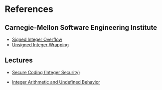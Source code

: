 # References

## Carnegie-Mellon Software Engineering Institute

- [Signed Integer Overflow](https://wiki.sei.cmu.edu/confluence/display/c/INT32-C.+Ensure+that+operations+on+signed+integers+do+not+result+in+overflow)
- [Unsigned Integer Wrapping](https://wiki.sei.cmu.edu/confluence/display/c/INT30-C.+Ensure+that+unsigned+integer+operations+do+not+wrap)

## Lectures

- [Secure Coding (Integer Security)](http://www.sis.pitt.edu/jjoshi/courses/IS2620/Spring07/Lecture6.pdf)

- [Integer Arithmetic and Undefined Behavior](http://www0.cs.ucl.ac.uk/staff/B.Karp/3007/s2018/lectures/3007-lecture5-C-arith-undef-behav.pdf)
